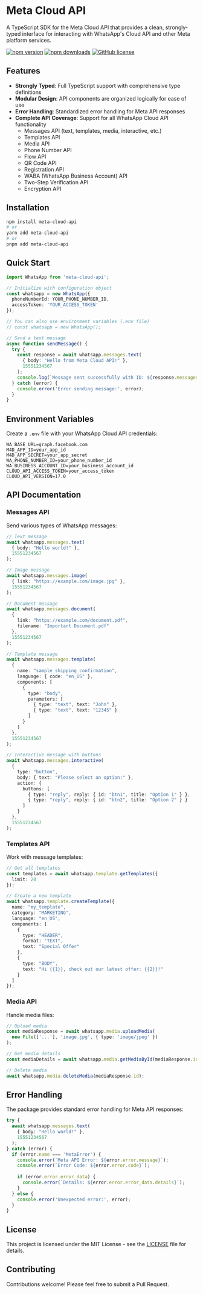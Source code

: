 # Meta Cloud API

A TypeScript SDK for the Meta Cloud API that provides a clean, strongly-typed interface for interacting with WhatsApp's Cloud API and other Meta platform services.

[![npm version](https://img.shields.io/npm/v/meta-cloud-api.svg)](https://www.npmjs.com/package/meta-cloud-api)
[![npm downloads](https://img.shields.io/npm/dm/meta-cloud-api.svg)](https://www.npmjs.com/package/meta-cloud-api)
[![GitHub license](https://img.shields.io/badge/license-MIT-blue.svg)](https://github.com/froggy1014/meta-cloud-api/blob/main/LICENSE)

## Features

- **Strongly Typed**: Full TypeScript support with comprehensive type definitions
- **Modular Design**: API components are organized logically for ease of use
- **Error Handling**: Standardized error handling for Meta API responses
- **Complete API Coverage**: Support for all WhatsApp Cloud API functionality
  - Messages API (text, templates, media, interactive, etc.)
  - Templates API
  - Media API
  - Phone Number API
  - Flow API
  - QR Code API
  - Registration API
  - WABA (WhatsApp Business Account) API
  - Two-Step Verification API
  - Encryption API

## Installation

```bash
npm install meta-cloud-api
# or
yarn add meta-cloud-api
# or
pnpm add meta-cloud-api
```

## Quick Start

```typescript
import WhatsApp from 'meta-cloud-api';

// Initialize with configuration object
const whatsapp = new WhatsApp({
  phoneNumberId: YOUR_PHONE_NUMBER_ID,
  accessToken: 'YOUR_ACCESS_TOKEN'
});

// You can also use environment variables (.env file)
// const whatsapp = new WhatsApp();

// Send a text message
async function sendMessage() {
  try {
    const response = await whatsapp.messages.text(
      { body: "Hello from Meta Cloud API!" },
      15551234567
    );
    console.log(`Message sent successfully with ID: ${response.messages[0].id}`);
  } catch (error) {
    console.error('Error sending message:', error);
  }
}
```

## Environment Variables

Create a `.env` file with your WhatsApp Cloud API credentials:

```
WA_BASE_URL=graph.facebook.com
M4D_APP_ID=your_app_id
M4D_APP_SECRET=your_app_secret
WA_PHONE_NUMBER_ID=your_phone_number_id
WA_BUSINESS_ACCOUNT_ID=your_business_account_id
CLOUD_API_ACCESS_TOKEN=your_access_token
CLOUD_API_VERSION=17.0
```

## API Documentation

### Messages API

Send various types of WhatsApp messages:

```typescript
// Text message
await whatsapp.messages.text(
  { body: "Hello world!" },
  15551234567
);

// Image message
await whatsapp.messages.image(
  { link: "https://example.com/image.jpg" },
  15551234567
);

// Document message
await whatsapp.messages.document(
  { 
    link: "https://example.com/document.pdf",
    filename: "Important Document.pdf"
  },
  15551234567
);

// Template message
await whatsapp.messages.template(
  {
    name: "sample_shipping_confirmation",
    language: { code: "en_US" },
    components: [
      {
        type: "body",
        parameters: [
          { type: "text", text: "John" },
          { type: "text", text: "12345" }
        ]
      }
    ]
  },
  15551234567
);

// Interactive message with buttons
await whatsapp.messages.interactive(
  {
    type: "button",
    body: { text: "Please select an option:" },
    action: {
      buttons: [
        { type: "reply", reply: { id: "btn1", title: "Option 1" } },
        { type: "reply", reply: { id: "btn2", title: "Option 2" } }
      ]
    }
  },
  15551234567
);
```

### Templates API

Work with message templates:

```typescript
// Get all templates
const templates = await whatsapp.template.getTemplates({
  limit: 20
});

// Create a new template
await whatsapp.template.createTemplate({
  name: "my_template",
  category: "MARKETING",
  language: "en_US",
  components: [
    {
      type: "HEADER",
      format: "TEXT",
      text: "Special Offer"
    },
    {
      type: "BODY",
      text: "Hi {{1}}, check out our latest offer: {{2}}!"
    }
  ]
});
```

### Media API

Handle media files:

```typescript
// Upload media
const mediaResponse = await whatsapp.media.uploadMedia(
  new File(['...'], 'image.jpg', { type: 'image/jpeg' })
);

// Get media details
const mediaDetails = await whatsapp.media.getMediaById(mediaResponse.id);

// Delete media
await whatsapp.media.deleteMedia(mediaResponse.id);
```

## Error Handling

The package provides standard error handling for Meta API responses:

```typescript
try {
  await whatsapp.messages.text(
    { body: "Hello world!" },
    15551234567
  );
} catch (error) {
  if (error.name === 'MetaError') {
    console.error(`Meta API Error: ${error.error.message}`);
    console.error(`Error Code: ${error.error.code}`);
    
    if (error.error.error_data) {
      console.error(`Details: ${error.error.error_data.details}`);
    }
  } else {
    console.error('Unexpected error:', error);
  }
}
```

## License

This project is licensed under the MIT License - see the [LICENSE](https://github.com/froggy1014/meta-cloud-api/blob/main/LICENSE) file for details.

## Contributing

Contributions welcome! Please feel free to submit a Pull Request. 